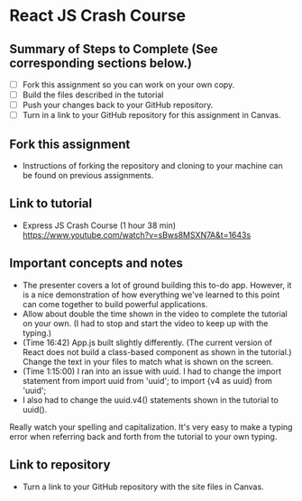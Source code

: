 # React JS Crash Course

## Summary of Steps to Complete (See corresponding sections below.)
- [ ] Fork this assignment so you can work on your own copy.
- [ ] Build the files described in the tutorial
- [ ] Push your changes back to your GitHub repository.
- [ ] Turn in a link to your GitHub repository for this assignment in Canvas.

## Fork this assignment

* Instructions of forking the repository and cloning to your machine can be found on previous assignments.

## Link to tutorial

* Express JS Crash Course (1 hour 38 min) https://www.youtube.com/watch?v=sBws8MSXN7A&t=1643s

## Important concepts and notes

* The presenter covers a lot of ground building this to-do app. However, it is a nice demonstration of how everything we've learned to this point can come together to build powerful applications.
* Allow about double the time shown in the video to complete the tutorial on your own. (I had to stop and start the video to keep up with the typing.)
* (Time 16:42) App.js built slightly differently. (The current version of React does not build a class-based component as shown in the tutorial.)
Change the text in your files to match what is shown on the screen.
* (Time 1:15:00) I ran into an issue with uuid. I had to change the import statement from import uuid from 'uuid'; to import {v4 as uuid} from 'uuid';
* I also had to change the uuid.v4() statements shown in the tutorial to uuid().

Really watch your spelling and capitalization. It's very easy to make a typing error when referring back and forth
from the tutorial to your own typing.

## Link to repository

* Turn a link to your GitHub repository with the site files in Canvas.
